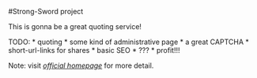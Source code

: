 #Strong-Sword project

  This is gonna be a great quoting service!

  TODO:
	  * quoting
	  * some kind of administrative page
	  * a great CAPTCHA
	  * short-url-links for shares
	  * basic SEO
	  * ???
	  * profit!!!

  Note: visit [*official homepage*](http://strong-sword.heroku.com/) for more detail.
